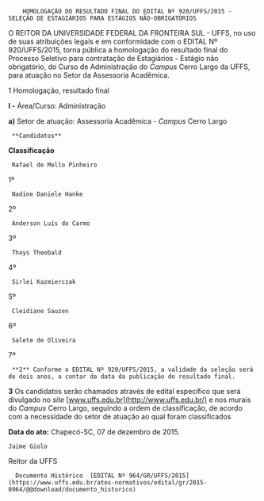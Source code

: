         HOMOLOGAÇÃO DO RESULTADO FINAL DO EDITAL Nº 920/UFFS/2015 - SELEÇÃO DE ESTAGIÁRIOS PARA ESTÁGIOS NÃO-OBRIGATÓRIOS  

O REITOR DA UNIVERSIDADE FEDERAL DA FRONTEIRA SUL - UFFS, no uso de suas atribuições legais e em conformidade com o EDITAL Nº 920/UFFS/2015, torna pública a homologação do resultado final do Processo Seletivo para contratação de Estagiários - Estágio não obrigatório, do Curso de Administração do *Campus* Cerro Largo da UFFS, para atuação no Setor da Assessoria Acadêmica.

 1 Homologação, resultado final

 **I -** Área/Curso: Administração

 **a)** Setor de atuação: Assessoria Acadêmica - *Campus* Cerro Largo

     **Candidatos**

   **Classificação**

     Rafael de Mello Pinheiro

   1º 

     Nadine Daniele Hanke

   2º 

     Anderson Luís do Carmo

   3º 

     Thays Theobald

   4º 

     Sirlei Kazmierczak

   5º 

     Cleidiane Sauzen

   6º 

     Salete de Oliveira

   7º 

     **2** Conforme o EDITAL Nº 920/UFFS/2015, a validade da seleção será de dois anos, a contar da data da publicação do resultado final.

 **3** Os candidatos serão chamados através de edital específico que será divulgado no *site* [www.uffs.edu.br](http://www.uffs.edu.br/) e nos murais do *Campus* Cerro Largo, seguindo a ordem de classificação, de acordo com a necessidade do setor de atuação ao qual foram classificados

  

   **Data do ato:** Chapecó-SC, 07 de dezembro de 2015.   
 

    Jaime Giolo   
 Reitor da UFFS 

      Documento Histórico  [EDITAL Nº 964/GR/UFFS/2015](https://www.uffs.edu.br/atos-normativos/edital/gr/2015-0964/@@download/documento_historico)     
      